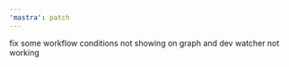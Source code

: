 ```yaml
---
'mastra': patch
---
```


fix some workflow conditions not showing on graph and dev watcher not working

